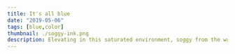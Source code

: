 ```yaml
---
title: It's all blue
date: "2019-05-06"
tags: [blue,color]
thumbnail: ./soggy-ink.png
description: Elevating in this saturated environment, soggy from the waves, learning with every failure and from the ashes WE RISE
---
```


